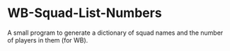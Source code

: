 # WB-Squad-List-Numbers
A small program to generate a dictionary of squad names and the number of players in them (for WB).
